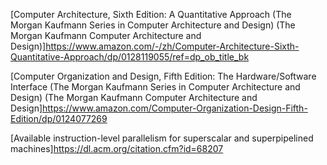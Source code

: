 [Computer Architecture, Sixth Edition: A Quantitative Approach (The Morgan Kaufmann Series in Computer Architecture and Design) (The Morgan Kaufmann Computer Architecture and Design)]https://www.amazon.com/-/zh/Computer-Architecture-Sixth-Quantitative-Approach/dp/0128119055/ref=dp_ob_title_bk

[Computer Organization and Design, Fifth Edition: The Hardware/Software Interface (The Morgan Kaufmann Series in Computer Architecture and Design) (The Morgan Kaufmann Computer Architecture and Design]https://www.amazon.com/Computer-Organization-Design-Fifth-Edition/dp/0124077269

[Available instruction-level parallelism for superscalar and superpipelined machines]https://dl.acm.org/citation.cfm?id=68207
